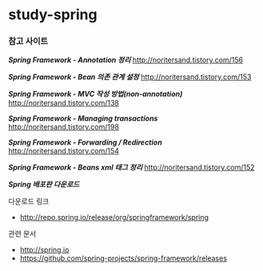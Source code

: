 # study-spring

### 참고 사이트

***Spring Framework - Annotation 정리***
http://noritersand.tistory.com/156

***Spring Framework - Bean 의존 관계 설정***
http://noritersand.tistory.com/153

***Spring Framework - MVC 작성 방법(non-annotation)***
http://noritersand.tistory.com/138

***Spring Framework - Managing transactions***
http://noritersand.tistory.com/198

***Spring Framework - Forwarding / Redirection***
http://noritersand.tistory.com/154

***Spring Framework - Beans xml 태그 정리***
http://noritersand.tistory.com/152

***Spring 배포판 다운로드***

다운로드 링크
- http://repo.spring.io/release/org/springframework/spring

관련 문서
- http://spring.io
- https://github.com/spring-projects/spring-framework/releases
